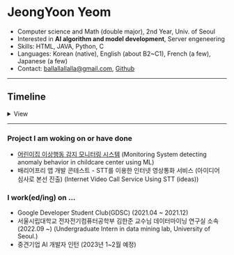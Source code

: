 # JeongYoon Yeom
- Computer science and Math (double major), 2nd Year, Univ. of Seoul
- Interested in **AI algorithm and model development**, Server engeneering
- Skills: HTML, JAVA, Python, C
- Languages: Korean (native), English (about B2~C1), French (a few), Japanese (a few)
- Contact: ballallallalla@gmail.com, [Github](https://github.com/owao)

---

## Timeline

<details>
<summary>View</summary>

### 2018.03 ~ 2021.02
- Studied at Hana Academy Seoul(HAS)

### 2021.03 ~ 2022.02
- **May**
    - <Hackathon> Participating on JunctionXSeoul Hackathon(Online Global Hackathon) - Frontend developer & designer
- **April ~ August**
    - GDSC Team project “Monitoring System detecting anomaly behavior in childcare center using ML” develop - Hub developer (cooperation with backend part)
- **April ~ Feburary**
    - Google Developer Students Club member(GDSC) - Work on Web-Bigginer Team, 2021 Spring Project team, and Mobile Team
- **May ~ September**
    - Barrier Free Application Development Contest - Internet Video Call Service Using STT (ideas)

### 2022.03 ~ 2023.02
- **March**
    - Participating on paper conference of Artificial Intelligence and Humanities – “Can artificial intelligence be educated for social intelligence?”
- **August**
    - Campus Town Employment Academy Study in Univ. of Seoul (AI development)
- **September ~ Present**
    - Undergraduate Intern in data mining lab, University of Seoul.

</details>

---

### Project I am woking on or have done
- [어린이집 이상행동 감지 모니터링 시스템](https://github.com/DSC-University-of-Seoul/2021-spring-project)
  (Monitoring System detecting anomaly behavior in childcare center using ML)
- 배리어프리 앱 개발 콘테스트 - STT를 이용한 인터넷 영상통화 서비스 (아이디어 심사로 본선 진출) (Internet Video Call Service Using STT (ideas))

### I work(ed/ing) on ...
- Google Developer Student Club(GDSC) (2021.04 ~ 2021.12)
- 서울시립대학교 전자전기컴퓨터공학부 김한준 교수님 데이터마이닝 연구실 소속 (2022.09 ~) (Undergraduate Intern in data mining lab, University of Seoul.)
- 중견기업 AI 개발자 인턴 (2023년 1~2월 예정)